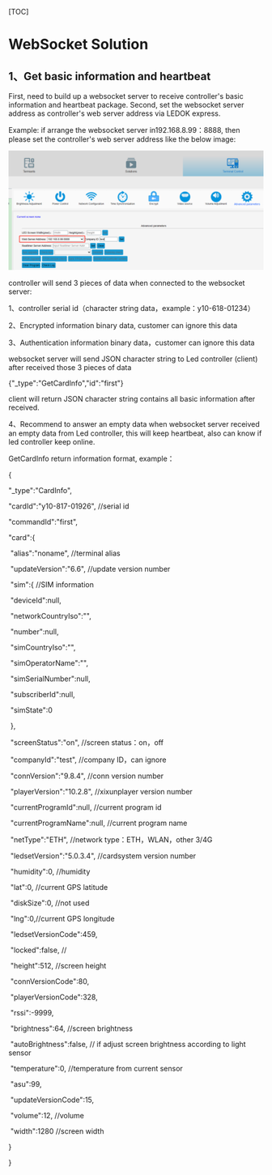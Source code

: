 [TOC]

# WebSocket Solution

## 1、Get basic information and heartbeat

First, need to build up a websocket server to receive controller's basic information and heartbeat package. Second, set the websocket server address as controller's web server address via LEDOK express. 

Example: if arrange the websocket server in192.168.8.99：8888, then please set the controller's web server address like the below image: 

![image-20200227164158738](../pictures/websocket-ledok.png)

controller will send 3 pieces of data when connected to the websocket server: 

1、controller serial id（character string data，example：y10-618-01234）

2、Encrypted information binary data, customer can ignore this data

3、Authentication information binary data，customer can ignore this data

websocket server will send JSON character string to Led controller (client) after received those 3 pieces of data

{"_type":"GetCardInfo","id":"first"}

client will return JSON character string contains all basic information after received. 

4、Recommend to answer an empty data when websocket server received an empty data from Led controller, this will keep heartbeat, also can know if led controller keep online. 

 

 

GetCardInfo return information format, example：

{

  "_type":"CardInfo",

  "cardId":"y10-817-01926", //serial id

  "commandId":"first",

  "card":{

​    "alias":"noname",	//terminal alias

​    "updateVersion":"6.6",	//update version number

​    "sim":{					//SIM information

​      "deviceId":null,

​      "networkCountryIso":"",

​      "number":null,

​      "simCountryIso":"",

​      "simOperatorName":"",

​      "simSerialNumber":null,

​      "subscriberId":null,

​      "simState":0

​    },

​    "screenStatus":"on",		//screen status：on，off

​    "companyId":"test",		//company ID，can ignore

​    "connVersion":"9.8.4",	//conn version number

​    "playerVersion":"10.2.8",	//xixunplayer version number

​    "currentProgramId":null,	//current program id

​    "currentProgramName":null, //current program name

​    "netType":"ETH",	//network type：ETH，WLAN，other 3/4G

​    "ledsetVersion":"5.0.3.4", //cardsystem version number

​    "humidity":0,	//humidity

​    "lat":0,	//current GPS latitude

​    "diskSize":0, //not used

​    "lng":0,//current GPS longitude

​    "ledsetVersionCode":459, 

​    "locked":false, //

​    "height":512, //screen height

​    "connVersionCode":80, 

​    "playerVersionCode":328,

​    "rssi":-9999, 

​    "brightness":64, //screen brightness

​    "autoBrightness":false, // if adjust  screen brightness according to light sensor

​    "temperature":0, //temperature from current sensor

​    "asu":99,

​    "updateVersionCode":15,

​    "volume":12, //volume

​    "width":1280 //screen width

  }

} 

